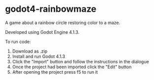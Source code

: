# godot4-rainbowmaze
A game about a rainbow circle restoring color to a maze.

Developed using Godot Engine 4.1.3.

To run code:
1. Download as .zip
2. Install and run Godot 4.1.3
3. Click the "Import" button and follow the instructions in the dialogue
4. Once the project had been imported click the "Edit" button
5. After opening the project press f5 to run it
